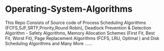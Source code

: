 # Operating-System-Algorithms
This Repo Consists of Source code of Process Scheduling Algorithms (FCFS,SJF,SRTF,Priority,Round Robin), Deadlock Prevention &amp; Detection Algorithm - Safety Algorithms, Memory Allocation Schemes (First Fit, Best Fit, Worst Fit), Page Replacement Algorithms (FCFS, LRU, Optimal ) and Disk Scheduling Algorithms and Many More ......
